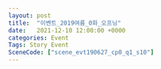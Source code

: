```yaml
---
layout: post
title:  "이벤트_2019여름_0화_오프닝"
date:   2021-12-10 12:00:00 +0000
categories: Event
Tags: Story Event
SceneCode: ["scene_evt190627_cp0_q1_s10"]
---
```

